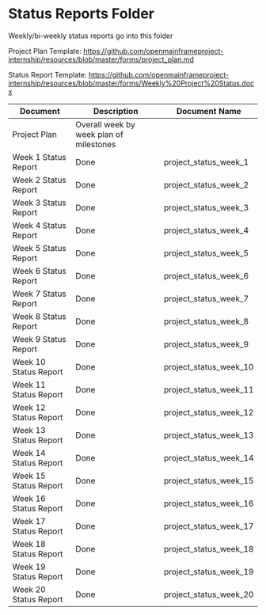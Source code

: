 # Status Reports Folder
Weekly/bi-weekly status reports go into this folder

Project Plan Template: https://github.com/openmainframeproject-internship/resources/blob/master/forms/project_plan.md

Status Report Template: https://github.com/openmainframeproject-internship/resources/blob/master/forms/Weekly%20Project%20Status.docx

| Document | Description | Document Name |
|---|---|---|
| Project Plan | Overall week by week plan of milestones | |
| Week 1 Status Report | Done | project_status_week_1 | 
| Week 2 Status Report | Done | project_status_week_2 |
| Week 3 Status Report | Done | project_status_week_3 |
| Week 4 Status Report | Done | project_status_week_4 |
| Week 5 Status Report | Done | project_status_week_5 |
| Week 6 Status Report | Done | project_status_week_6 |
| Week 7 Status Report | Done | project_status_week_7 |
| Week 8 Status Report | Done | project_status_week_8 |
| Week 9 Status Report | Done | project_status_week_9 |
| Week 10 Status Report | Done | project_status_week_10 |
| Week 11 Status Report | Done | project_status_week_11 |
| Week 12 Status Report | Done | project_status_week_12 |
| Week 13 Status Report | Done | project_status_week_13 |
| Week 14 Status Report | Done | project_status_week_14 |
| Week 15 Status Report | Done | project_status_week_15 |
| Week 16 Status Report | Done | project_status_week_16 |
| Week 17 Status Report | Done | project_status_week_17 |
| Week 18 Status Report | Done | project_status_week_18 |
| Week 19 Status Report | Done | project_status_week_19 |
| Week 20 Status Report | Done | project_status_week_20 |
